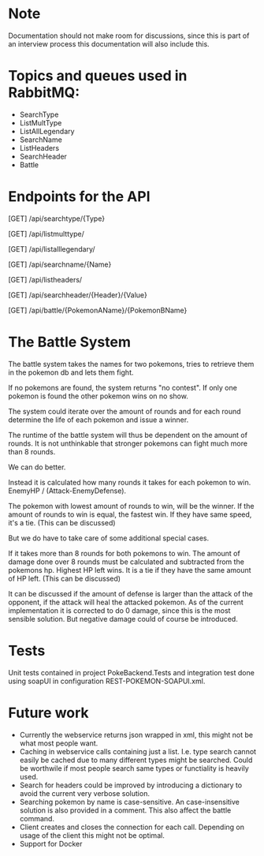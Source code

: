 # Note
Documentation should not make room for discussions, since this is part of an interview process this documentation will also include this.

# Topics and queues used in RabbitMQ:
- SearchType
- ListMultType
- ListAllLegendary
- SearchName 
- ListHeaders
- SearchHeader 
- Battle 

# Endpoints for the API
[GET] /api/searchtype/{Type}

[GET] /api/listmulttype/

[GET] /api/listalllegendary/

[GET] /api/searchname/{Name}

[GET] /api/listheaders/

[GET] /api/searchheader/{Header}/{Value}

[GET] /api/battle/{PokemonAName}/{PokemonBName}

# The Battle System
The battle system takes the names for two pokemons, tries to retrieve them in the pokemon db and lets them fight.

If no pokemons are found, the system returns "no contest". If only one pokemon is found the other pokemon wins on no show.

The system could iterate over the amount of rounds and for each round determine the life of each pokemon and issue a winner.

The runtime of the battle system will thus be dependent on the amount of rounds. It is not unthinkable that stronger pokemons can fight much more than 8 rounds.

We can do better.

Instead it is calculated how many rounds it takes for each pokemon to win. EnemyHP / (Attack-EnemyDefense).

The pokemon with lowest amount of rounds to win, will be the winner. If the amount of rounds to win is equal, the fastest win. If they have same speed, it's a tie. (This can be discussed)

But we do have to take care of some additional special cases.

If it takes more than 8 rounds for both pokemons to win. The amount of damage done over 8 rounds must be calculated and subtracted from the pokemons hp. Highest HP left wins. It is a tie if they have the same amount of HP left. (This can be discussed)

It can be discussed if the amount of defense is larger than the attack of the opponent, if the attack will heal the attacked pokemon. As of the current implementation it is corrected to do 0 damage, since this is the most sensible solution. But negative damage could of course be introduced.

# Tests
Unit tests contained in project PokeBackend.Tests and integration test done using soapUI in configuration REST-POKEMON-SOAPUI.xml.

# Future work
- Currently the webservice returns json wrapped in xml, this might not be what most people want.
- Caching in webservice calls containing just a list. I.e. type search cannot easily be cached due to many different types might be searched. Could be worthwile if most people search same types or functiality is heavily used.
- Search for headers could be improved by introducing a dictionary to avoid the current very verbose solution.
- Searching pokemon by name is case-sensitive. An case-insensitive solution is also provided in a comment. This also affect the battle command.
- Client creates and closes the connection for each call. Depending on usage of the client this might not be optimal.
- Support for Docker
